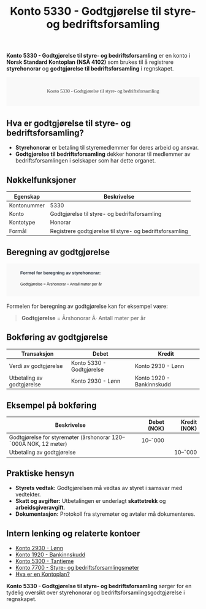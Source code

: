 ﻿---
title: "Konto 5330 - Godtgjørelse til styre- og bedriftsforsamling"
seoTitle: "5330-godtgjorelse-til-styre-og-bedriftsforsamling"
meta_description: '**Konto 5330 - Godtgjørelse til styre- og bedriftsforsamling** er en konto i **Norsk Standard Kontoplan (NSÂ 4102)** som brukes til å registrere **styrehonora...'
slug: 5330-godtgjorelse-til-styre-og-bedriftsforsamling
type: blog
layout: pages/single
---

**Konto 5330 - Godtgjørelse til styre- og bedriftsforsamling** er en konto i **Norsk Standard Kontoplan (NSÂ 4102)** som brukes til å registrere **styrehonorar** og **godtgjørelse til bedriftsforsamling** i regnskapet.

![Illustrasjon av konto 5330 Godtgjørelse til styre- og bedriftsforsamling](5330-godtgjorelse-til-styre-og-bedriftsforsamling-image.svg)

## Hva er godtgjørelse til styre- og bedriftsforsamling?

* **Styrehonorar** er betaling til styremedlemmer for deres arbeid og ansvar.
* **Godtgjørelse til bedriftsforsamling** dekker honorar til medlemmer av bedriftsforsamlingen i selskaper som har dette organet.

## Nøkkelfunksjoner

| Egenskap      | Beskrivelse                                                          |
|---------------|----------------------------------------------------------------------|
| Kontonummer   | 5330                                                                 |
| Konto         | Godtgjørelse til styre- og bedriftsforsamling                        |
| Kontotype     | Honorar                                                             |
| Formål        | Registrere godtgjørelse til styre- og bedriftsforsamling             |

## Beregning av godtgjørelse

![Formel for beregning av styrehonorar](5330-godtgjorelse-til-styre-og-bedriftsforsamling-calculation.svg)

Formelen for beregning av godtgjørelse kan for eksempel være:

> **Godtgjørelse** = Årshonorar Ã· Antall møter per år

## Bokføring av godtgjørelse

| Transaksjon                | Debet                           | Kredit                      |
|----------------------------|---------------------------------|-----------------------------|
| Verdi av godtgjørelse      | Konto 5330 - Godtgjørelse       | Konto 2930 - Lønn           |
| Utbetaling av godtgjørelse | Konto 2930 - Lønn               | Konto 1920 - Bankinnskudd   |

## Eksempel på bokføring

| Beskrivelse                                                          | Debet (NOK) | Kredit (NOK) |
|----------------------------------------------------------------------|-----------:|-------------:|
| Godtgjørelse for styremøter (årshonorar 120–¯000Â NOK, 12 møter)       |     10–¯000 |              |
| Utbetaling av godtgjørelse                                           |            |      10–¯000 |

## Praktiske hensyn

* **Styrets vedtak:** Godtgjørelsen må vedtas av styret i samsvar med vedtekter.
* **Skatt og avgifter:** Utbetalingen er underlagt **skattetrekk** og **arbeidsgiveravgift**.
* **Dokumentasjon:** Protokoll fra styremøter og avtaler må dokumenteres.

## Intern lenking og relaterte kontoer

* [Konto 2930 - Lønn](/blogs/kontoplan/2930-lonn "Konto 2930 - Lønn")
* [Konto 1920 - Bankinnskudd](/blogs/kontoplan/1920-bankinnskudd "Konto 1920 - Bankinnskudd")
* [Konto 5300 - Tantieme](/blogs/kontoplan/5300-tantieme "Konto 5300 - Tantieme: Bokføring av resultatbasert godtgjørelse i Norsk kontoplan")
* [Konto 7700 - Styre- og bedriftsforsamlingsmøter](/blogs/kontoplan/7700-styre-og-bedriftsforsamlingsmoter "Konto 7700 - Styre- og bedriftsforsamlingsmøter")
* [Hva er en Kontoplan?](/blogs/regnskap/hva-er-kontoplan "Hva er en Kontoplan? Komplett Guide til Kontoplaner i Norsk Regnskap")

**Konto 5330 - Godtgjørelse til styre- og bedriftsforsamling** sørger for en tydelig oversikt over styrehonorar og bedriftsforsamlingsgodtgjørelse i regnskapet.






